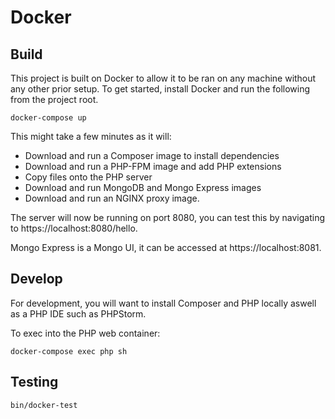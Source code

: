# Docker
## Build
This project is built on Docker to allow it to be ran on any machine without any other prior setup. 
To get started, install Docker and run the following from the project root.
```
docker-compose up
```
This might take a few minutes as it will:
 - Download and run a Composer image to install dependencies
 - Download and run a PHP-FPM image and add PHP extensions
 - Copy files onto the PHP server
 - Download and run MongoDB and Mongo Express images
 - Download and run an NGINX proxy image.
 
 The server will now be running on port 8080, you can test this by navigating to https://localhost:8080/hello.
 
 Mongo Express is a Mongo UI, it can be accessed at https://localhost:8081.
 ## Develop
For development, you will want to install Composer and PHP locally aswell as a PHP IDE such as PHPStorm.

To exec into the PHP web container:
``` 
docker-compose exec php sh
```

## Testing
```
bin/docker-test
```
